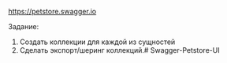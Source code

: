 https://petstore.swagger.io

Задание: 

1. Создать коллекции для каждой из сущностей
2. Сделать экспорт/шеринг коллекций.# Swagger-Petstore-UI
